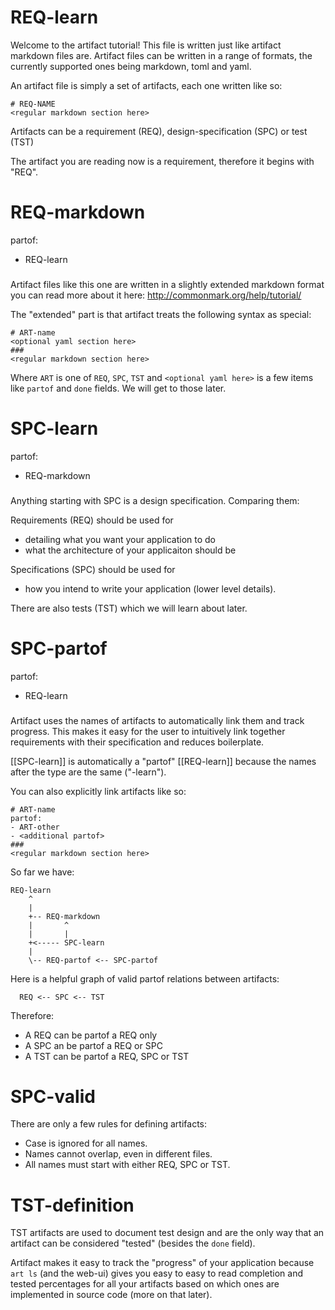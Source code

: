 # REQ-learn
Welcome to the artifact tutorial! This file is written just like artifact
markdown files are. Artifact files can be written in a range of formats, the
currently supported ones being markdown, toml and yaml.

An artifact file is simply a set of artifacts, each one written like so:
```
# REQ-NAME
<regular markdown section here>
```

Artifacts can be a requirement (REQ), design-specification (SPC)
or test (TST)

The artifact you are reading now is a requirement, therefore it begins with
"REQ".


# REQ-markdown
partof:
- REQ-learn
###

Artifact files like this one are written in a slightly extended markdown format
you can read more about it here: http://commonmark.org/help/tutorial/

The "extended" part is that artifact treats the following syntax as special:
```
# ART-name
<optional yaml section here>
###
<regular markdown section here>
```

Where `ART` is one of `REQ`, `SPC`, `TST` and `<optional yaml here>` is a few
items like `partof` and `done` fields. We will get to those later.


# SPC-learn
partof:
- REQ-markdown
###

Anything starting with SPC is a design specification. Comparing them:

Requirements (REQ) should be used for
- detailing what you want your application to do
- what the architecture of your applicaiton should be

Specifications (SPC) should be used for
- how you intend to write your application (lower level details).

There are also tests (TST) which we will learn about later.


# SPC-partof
partof:
- REQ-learn
###

Artifact uses the names of artifacts to automatically link them and track
progress. This makes it easy for the user to intuitively link together
requirements with their specification and reduces boilerplate.

[[SPC-learn]] is automatically a "partof" [[REQ-learn]] because the names after
the type are the same ("-learn").

You can also explicitly link artifacts like so:
```
# ART-name
partof:
- ART-other
- <additional partof>
###
<regular markdown section here>
```

So far we have:
```
REQ-learn
    ^
    |
    +-- REQ-markdown
    |       ^
    |       |
    +<----- SPC-learn
    |
    \-- REQ-partof <-- SPC-partof
```

Here is a helpful graph of valid partof relations between artifacts:
```
  REQ <-- SPC <-- TST
```

Therefore:
- A REQ can be partof a REQ only
- A SPC an be partof a REQ or SPC
- A TST can be partof a REQ, SPC or TST

# SPC-valid

There are only a few rules for defining artifacts:
 - Case is ignored for all names.
 - Names cannot overlap, even in different files.
 - All names must start with either REQ, SPC or TST.


# TST-definition
TST artifacts are used to document test design and are the only way that an
artifact can be considered "tested" (besides the `done` field).

Artifact makes it easy to track the "progress" of your application because `art
ls` (and the web-ui) gives you easy to easy to read completion and tested
percentages for all your artifacts based on which ones are implemented in
source code (more on that later).
